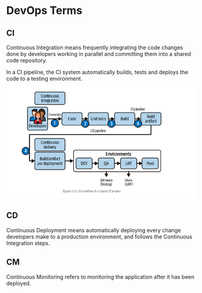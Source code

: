 # DevOps Terms

## CI

Continuous Integration means frequently integrating the code changes done by developers working in parallel and committing them into a shared code repository.

In a CI pipeline, the CI system automatically builds, tests and deploys the code to a testing environment.

![CI Pipeline](./images/ci-pipelines.png)

## CD

Continuous Deployment means automatically deploying every change developers make to a production environment, and follows the Continuous Integration steps.

## CM

Continuous Monitoring refers to monitoring the application after it has been deployed.


